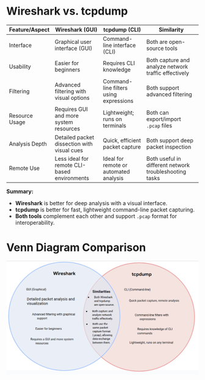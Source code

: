 # Wireshark vs. tcpdump

| Feature/Aspect            | **Wireshark (GUI)**                                  | **tcpdump (CLI)**                                | **Similarity**                                         |
|---------------------------|------------------------------------------------------|--------------------------------------------------|--------------------------------------------------------|
| Interface                 | Graphical user interface (GUI)                       | Command-line interface (CLI)                     | Both are open-source tools                            |
| Usability                 | Easier for beginners                                 | Requires CLI knowledge                           | Both capture and analyze network traffic effectively  |
| Filtering                 | Advanced filtering with visual options               | Command-line filters using expressions           | Both support advanced filtering                        |
| Resource Usage            | Requires GUI and more system resources               | Lightweight; runs on terminals                   | Both can export/import `.pcap` files                   |
| Analysis Depth            | Detailed packet dissection with visual cues          | Quick, efficient packet capture                  | Both support deep packet inspection                    |
| Remote Use                | Less ideal for remote CLI-based environments         | Ideal for remote or automated analysis           | Both useful in different network troubleshooting tasks |

**Summary:**  
- **Wireshark** is better for deep analysis with a visual interface.  
- **tcpdump** is better for fast, lightweight command-line packet capturing.  
- **Both tools** complement each other and support `.pcap` format for interoperability.


# Venn Diagram Comparison

![Wireshark vs. tcpdump: Venn Diagram Comparison](https://github.com/aminbiography/Google-Cybersecurity-Professional-Certificate/blob/048ad7ef28e0aff5f35e99fd11caab8d3c8f225a/bar-graph-chart-image/Venn-diagram-Wireshark-vs-tcpdump.png?raw=true)
